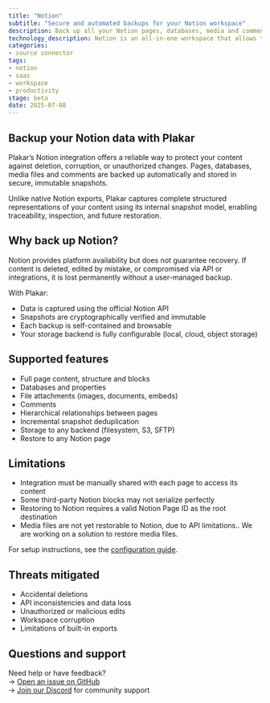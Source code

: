 ```yaml
---
title: "Notion"
subtitle: "Secure and automated backups for your Notion workspace"
description: Back up all your Notion pages, databases, media and comments using Plakar. Immutable, encrypted, and restorable to any workspace.
technology_description: Notion is an all-in-one workspace that allows teams to write, plan, and organize everything from docs and wikis to project management boards.
categories:
- source connector
tags:
- notion
- saas
- workspace
- productivity
stage: beta
date: 2025-07-08
---
```

## Backup your Notion data with Plakar

Plakar’s Notion integration offers a reliable way to protect your content against deletion, corruption, or unauthorized changes. Pages, databases, media files and comments are backed up automatically and stored in secure, immutable snapshots.

Unlike native Notion exports, Plakar captures complete structured representations of your content using its internal snapshot model, enabling traceability, inspection, and future restoration.

## Why back up Notion?

Notion provides platform availability but does not guarantee recovery. If content is deleted, edited by mistake, or compromised via API or integrations, it is lost permanently without a user-managed backup.

With Plakar:

- Data is captured using the official Notion API
- Snapshots are cryptographically verified and immutable
- Each backup is self-contained and browsable
- Your storage backend is fully configurable (local, cloud, object storage)

## Supported features

- Full page content, structure and blocks
- Databases and properties
- File attachments (images, documents, embeds)
- Comments
- Hierarchical relationships between pages
- Incremental snapshot deduplication
- Storage to any backend (filesystem, S3, SFTP)
- Restore to any Notion page

## Limitations

- Integration must be manually shared with each page to access its content
- Some third-party Notion blocks may not serialize perfectly
- Restoring to Notion requires a valid Notion Page ID as the root destination
- Media files are not yet restorable to Notion, due to API limitations.. We are working on a solution to restore media files.

For setup instructions, see the [configuration guide](/docs/main/integrations/notion).

## Threats mitigated

- Accidental deletions
- API inconsistencies and data loss
- Unauthorized or malicious edits
- Workspace corruption
- Limitations of built-in exports

## Questions and support

Need help or have feedback?  
→ [Open an issue on GitHub](https://github.com/PlakarKorp/integration-notion/issues/new)  
→ [Join our Discord](https://discord.gg/xjkbsWgyDZ) for community support
